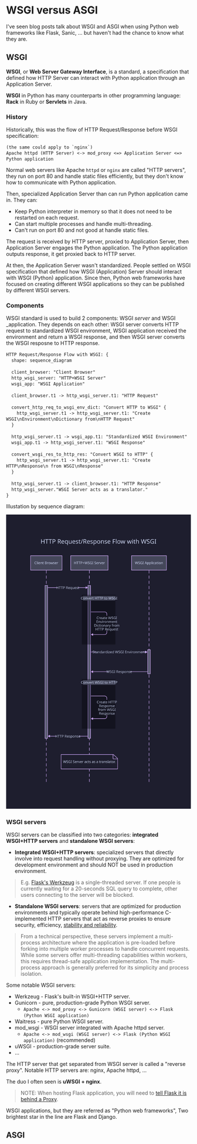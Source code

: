 # WSGI versus ASGI

<!-- tl;dr starts -->

I've seen blog posts talk about WSGI and ASGI when using Python web frameworks like Flask, Sanic, ... but haven't had the chance to know what they are.

<!-- tl;dr ends -->

## WSGI

**WSGI**, or **Web Server Gateway Interface**, is a standard, a specification that defined how HTTP Server can interact with Python application through an Application Server.

**WSGI** in Python has many counterparts in other programming language: **Rack** in Ruby or **Servlets** in Java.

### History

Historically, this was the flow of HTTP Request/Response before WSGI specification:

```
(the same could apply to `nginx`)
Apache httpd (HTTP Server) <-> mod_proxy <=> Application Server <=> Python application
```

Normal web servers like Apache `httpd` or `nginx` are called "HTTP servers", they run on port 80 and handle static files efficiently, but they don't know how to communicate with Python application.

Then, specialized Application Server than can run Python application came in. They can:

- Keep Python interpreter in memory so that it does not need to be restarted on each request.
- Can start multiple processes and handle multi-threading.
- Can't run on port 80 and not good at handle static files.

The request is received by HTTP server, proxied to Application Server, then Application Server engages the Python application. The Python application outputs response, it get proxied back to HTTP server.

At then, the Application Server wasn't standardized. People settled on WSGI specification that defined how WSGI (Application) Server should interact with WSGI (Python) application. Since then, Python web frameworks have focused on creating different WSGI applications so they can be published by different WSGI servers.

### Components

WSGI standard is used to build 2 components: WSGI _server_ and WSGI \_application. They depends on each other: WSGI server converts HTTP request to standardized WSGI environment, WSGI application received the environment and return a WSGI response, and then WSGI server converts the WSGI resposne to HTTP response.

```d2
HTTP Request/Response Flow with WSGI: {
  shape: sequence_diagram

  client_browser: "Client Browser"
  http_wsgi_server: "HTTP+WSGI Server"
  wsgi_app: "WSGI Application"

  client_browser.t1 -> http_wsgi_server.t1: "HTTP Request"

  convert_http_req_to_wsgi_env_dict: "Convert HTTP to WSGI" {
    http_wsgi_server.t1 -> http_wsgi_server.t1: "Create WSGI\nEnvironment\nDictionary from\nHTTP Request"
  }

  http_wsgi_server.t1 -> wsgi_app.t1: "Standardized WSGI Environment"
  wsgi_app.t1 -> http_wsgi_server.t1: "WSGI Response"

  convert_wsgi_res_to_http_res: "Convert WSGI to HTTP" {
    http_wsgi_server.t1 -> http_wsgi_server.t1: "Create HTTP\nResponse\n from WSGI\nResponse"
  }

  http_wsgi_server.t1 -> client_browser.t1: "HTTP Response"
  http_wsgi_server."WSGI Server acts as a translator."
}
```

Illustation by sequence diagram:

![HTTP Request/Response Flow with WSGI](http-req-res-flow-with-wsgi.svg)

### WSGI servers

WSGI servers can be classified into two categories: **integrated WSGI+HTTP servers** and **standalone WSGI servers**:

- **Integrated WSGI+HTTP servers**: specialized servers that directly involve into request handling without proxying. They are optimized for development environment and should NOT be used in production environment.

> E.g. [Flask's Werkzeug](https://stackoverflow.com/a/50153051/9122512) is a single-threaded server. If one people is currently waiting for a 20-seconds SQL query to complete, other users connecting to the server will be blocked.

- **Standalone WSGI servers**: servers that are optimized for production environments and typically operate behind high-performance C-implemented HTTP servers that act as reverse proxies to ensure security, efficiency, [stability and reliability](https://www.linkedin.com/posts/hany-mostafa-064b552a_stability-reliability-and-resilience-are-activity-7129592089469722624-q83y).

> From a technical perspective, these servers implement a multi-process architecture where the application is pre-loaded before forking into multiple worker processes to handle concurrent requests. While some servers offer multi-threading capabilities within workers, this requires thread-safe application implementation. The multi-process approach is generally preferred for its simplicity and process isolation.

Some notable WSGI servers:

- Werkzeug - Flask's built-in WSGI+HTTP server.
- Gunicorn - pure, production-grade Python WSGI server.
  - `Apache <-> mod_proxy <-> Gunicorn (WSGI server) <-> Flask (Python WSGI application)`
- Waitress - pure Python WSGI server.
- mod_wsgi - WSGI server integrated with Apache httpd server.
  - `Apache <-> mod_wsgi (WSGI server) <-> Flask (Python WSGI application)` (recommended)
- uWSGI - production-grade server suite.
- ...

The HTTP server that get separated from WSGI server is called a "reverse proxy". Notable HTTP servers are: nginx, Apache httpd, ...

The duo I often seen is **uWSGI + nginx**.

> NOTE: When hosting Flask application, you will need to [tell Flask it is behind a Proxy](https://flask.palletsprojects.com/en/stable/deploying/proxy_fix/).

WSGI applications, but they are referred as "Python web frameworks", Two brightest star in the line are Flask and Django.

## ASGI
